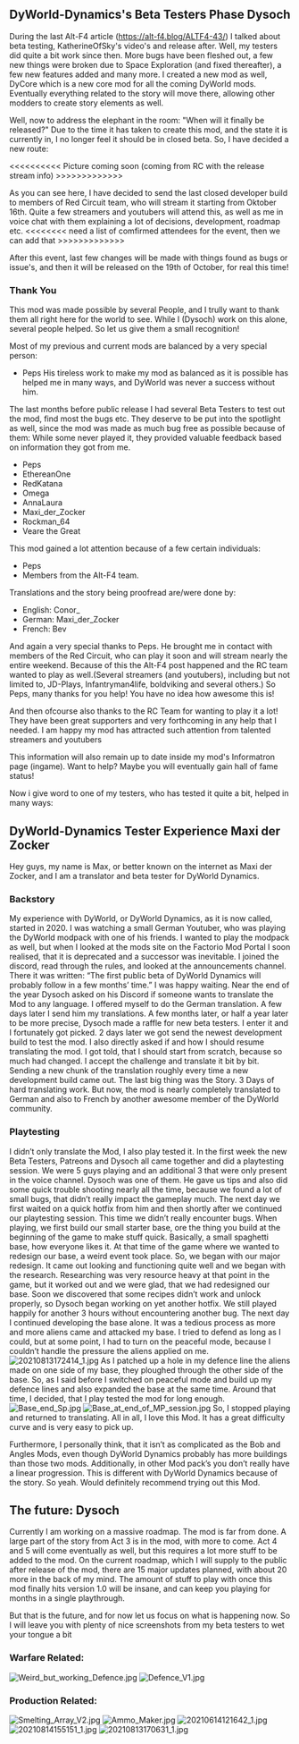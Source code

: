 

## DyWorld-Dynamics's Beta Testers Phase <author>Dysoch</author>
During the last Alt-F4 article (https://alt-f4.blog/ALTF4-43/) I talked about beta testing, KatherineOfSky's video's and release after. Well, my testers did quite a bit work since then.
More bugs have been fleshed out, a few new things were broken due to Space Exploration (and fixed thereafter), a few new features added and many more.
I created a new mod as well, DyCore which is a new core mod for all the coming DyWorld mods. Eventually everything related to the story will move there, allowing other modders to create story elements as well.

Well, now to address the elephant in the room: "When will it finally be released?" Due to the time it has taken to create this mod, and the state it is currently in, I no longer feel it should be in closed beta. So, I have decided a new route:

<<<<<<<<<< Picture coming soon (coming from RC with the release stream info) >>>>>>>>>>>>>

As you can see here, I have decided to send the last closed developer build to members of Red Circuit team, who will stream it starting from Oktober 16th.
Quite a few streamers and youtubers will attend this, as well as me in voice chat with them explaining a lot of decisions, development, roadmap etc.
<<<<<<<< need a list of comfirmed attendees for the event, then we can add that >>>>>>>>>>>>>

After this event, last few changes will be made with things found as bugs or issue's, and then it will be released on the 19th of October, for real this time!

### Thank You
This mod was made possible by several People, and I trully want to thank them all right here for the world to see.
While I (Dysoch) work on this alone, several people helped. So let us give them a small recognition!

Most of my previous and current mods are balanced by a very special person:
- Peps
His tireless work to make my mod as balanced as it is possible has helped me in many ways, and DyWorld was never a success without him.

The last months before public release I had several Beta Testers to test out the mod, find most the bugs etc.
They deserve to be put into the spotlight as well, since the mod was made as much bug free as possible because of them:
While some never played it, they provided valuable feedback based on information they got from me.
- Peps
- EthereanOne
- RedKatana
- Omega
- AnnaLaura
- Maxi_der_Zocker
- Rockman_64
- Veare the Great

This mod gained a lot attention because of a few certain individuals:
- Peps
- Members from the Alt-F4 team.

Translations and the story being proofread are/were done by:
- English: Conor_
- German: Maxi_der_Zocker
- French: Bev

And again a very special thanks to Peps.
He brought me in contact with members of the Red Circuit, who can play it soon and will stream nearly the entire weekend.
Because of this the Alt-F4 post happened and the RC team wanted to play as well.(Several streamers (and youtubers), including but not limited to, JD-Plays, Infantryman4life, boldviking and several others.)
So Peps, many thanks for you help! You have no idea how awesome this is!

And then ofcourse also thanks to the RC Team for wanting to play it a lot! They have been great supporters and very forthcoming in any help that I needed. 
I am happy my mod has attracted such attention from talented streamers and youtubers

This information will also remain up to date inside my mod's Informatron page (ingame). Want to help? Maybe you will eventually gain hall of fame status!

Now i give word to one of my testers, who has tested it quite a bit, helped in many ways:

## DyWorld-Dynamics Tester Experience <author>Maxi der Zocker</author>
Hey guys, my name is Max, or better known on the internet as Maxi der Zocker, and I am a translator and beta tester for DyWorld Dynamics. 

### Backstory
My experience with DyWorld, or DyWorld Dynamics, as it is now called, started in 2020. I was watching a small German Youtuber, who was playing the DyWorld modpack with one of his friends. I wanted to play the modpack as well, but when I looked at the mods site on the Factorio Mod Portal I soon realised, that it is deprecated and a successor was inevitable. 
I joined the discord, read through the rules, and looked at the announcements channel. 
There it was written: “The first public beta of DyWorld Dynamics will probably follow in a few months’ time.” 
I was happy waiting. Near the end of the year Dysoch asked on his Discord if someone wants to translate the Mod to any language. I offered myself to do the German translation. A few days later I send him my translations. 
A few months later, or half a year later to be more precise, Dysoch made a raffle for new beta testers. I enter it and I fortunately got picked. 
2 days later we got send the newest development build to test the mod. I also directly asked if and how I should resume translating the mod. I got told, that I should start from scratch, because so much had changed. 
I accept the challenge and translate it bit by bit. Sending a new chunk of the translation roughly every time a new development build came out. The last big thing was the Story. 3 Days of hard translating work. 
But now, the mod is nearly completely translated to German and also to French by another awesome member of the DyWorld community. 

### Playtesting
I didn’t only translate the Mod, I also play tested it. In the first week the new Beta Testers, Patreons and Dysoch all came together and did a playtesting session. 
We were 5 guys playing and an additional 3 that were only present in the voice channel. Dysoch was one of them. 
He gave us tips and also did some quick trouble shooting nearly all the time, because we found a lot of small bugs, that didn’t really impact the gameplay much. 
The next day we first waited on a quick hotfix from him and then shortly after we continued our playtesting session. This time we didn’t really encounter bugs. 
When playing, we first build our small starter base, ore the thing you build at the beginning of the game to make stuff quick. Basically, a small spaghetti base, how everyone likes it. At that time of the game where we wanted to redesign our base, a weird event took place. 
So, we began with our major redesign. It came out looking and functioning quite well and we began with the research. 
Researching was very resource heavy at that point in the game, but it worked out and we were glad, that we had redesigned our base. Soon we discovered that some recipes didn’t work and unlock properly, so Dysoch began working on yet another hotfix. 
We still played happily for another 3 hours without encountering another bug. The next day I continued developing the base alone. It was a tedious process as more and more aliens came and attacked my base. I tried to defend as long as I could, but at some point, I had to turn on the peaceful mode, because I couldn’t handle the pressure the aliens applied on me.
![20210813172414_1.jpg](20210813172414_1.jpg)
As I patched up a hole in my defence line the aliens made on one side of my base, they ploughed through the other side of the base. So, as I said before I switched on peaceful mode and build up my defence lines and also expanded the base at the same time. 
Around that time, I decided, that I play tested the mod for long enough.  
![Base_end_Sp.jpg](Base_end_Sp.jpg)
![Base_at_end_of_MP_session.jpg](Base_at_end_of_MP_session.jpg)
So, I stopped playing and returned to translating. All in all, I love this Mod. It has a great difficulty curve and is very easy to pick up. 

Furthermore, I personally think, that it isn’t as complicated as the Bob and Angles Mods, even though DyWorld Dynamics probably has more buildings than those two mods. Additionally, in other Mod pack’s you don’t really have a linear progression. 
This is different with DyWorld Dynamics because of the story. So yeah. Would definitely recommend trying out this Mod.

## The future: <author>Dysoch</author>
Currently I am working on a massive roadmap. The mod is far from done. A large part of the story from Act 3 is in the mod, with more to come. Act 4 and 5 will come eventually as well, but this requires a lot more stuff to be added to the mod.
On the current roadmap, which I will supply to the public after release of the mod, there are 15 major updates planned, with about 20 more in the back of my mind.
The amount of stuff to play with once this mod finally hits version 1.0 will be insane, and can keep you playing for months in a single playthrough.

But that is the future, and for now let us focus on what is happening now. So I will leave you with plenty of nice screenshots from my beta testers to wet your tongue a bit
### Warfare Related:
![Weird_but_working_Defence.jpg](Weird_but_working_Defence.jpg)
![Defence_V1.jpg](Defence_V1.jpg)

### Production Related:
![Smelting_Array_V2.jpg](Smelting_Array_V2.jpg)
![Ammo_Maker.jpg](Ammo_Maker.jpg)
![20210614121642_1.jpg](20210614121642_1.jpg)
![20210814155151_1.jpg](20210814155151_1.jpg)
![20210813170631_1.jpg](20210813170631_1.jpg)

